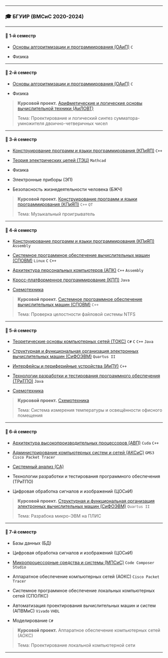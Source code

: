 **********
### 🎓 БГУИР (ВМСиС 2020-2024) 
***********
#### 📗 1-й семестр
- [Основы алгоритмизации и программирования (ОАиП)](https://github.com/Lipki3/OAIP) `C`

- Физика 
----------
#### 📗 2-й семестр
- [Основы алгоритмизации и программирования (ОАиП)](https://github.com/Lipki3/OAIP) `C`
 
- Физика 

> **Курсовой проект.**
>  [Арифметические и логические основы вычислительной техники (АиЛОВТ)](https://github.com/Lipki3/AILOVT)
> 
> Тема: Проектирование и логический синтез сумматора-умножителя двоично-четверичных чисел
------------
#### 📘 3-й семестр
- [Конструирование программ и языки программирования (КПиЯП)](https://github.com/Lipki3/KPIYAP-CPP) `C++`

- [Теория электрических цепей (ТЭЦ)](https://github.com/Lipki3/TEC) `Mathcad`

- Физика 

- Электронные приборы (ЭП)

- Безопасность жизнедеятельности человека (БЖЧ)

> **Курсовой проект.**
>  [Конструирование программ и языки программирования (КПиЯП)](https://github.com/Lipki3/MP3-Player) `C++` `QT`
> 
> Тема: Музыкальный проигрыватель
---------------
#### 📘 4-й семестр
- [Конструирование программ и языки программирования (КПиЯП)](https://github.com/Lipki3/KPIYAP-Assembly) `Assembly`

- [Системное программное обеспечение вычислительных машин (СПОВМ)](https://github.com/Lipki3/SPOVM) `Linux` `C` `C++`

- [Архитектура персональных компьютеров (АПК)](https://github.com/Lipki3/APK) `C++` `Assembly`

- [Кросс-платформенное программирование (КПП)](https://github.com/Lipki3/KPP) `Java`

- [Схемотехника](https://github.com/Lipki3/SchemT)

> **Курсовой проект.**
>  [Системное программное обеспечение вычислительных машин (СПОВМ)](https://github.com/Lipki3/SPOVM) `C++`
> 
> Тема: Проверка целостности файловой системы NTFS 
------------------
#### 📙 5-й семестр
- [Теоретические основы компьютерных сетей (ТОКС)](https://github.com/Lipki3/TOKS) `C#` `C` `C++` `Java` 

- [Структурная и функциональная организация электронных вычислительных машин (СиФОЭВМ)](https://github.com/Lipki3/SIFO) `Quartus II`

- [Интерфейсы и периферийные устройства (ИиПУ)](https://github.com/Lipki3/IIPU) `C++`

- [Технологии разработки и тестирования программного обеспечения (ТРиТПО)](https://github.com/Lipki3/TRITPO-LAB2-6) `Java`

- [Схемотехника](https://github.com/Lipki3/SchemT)

> **Курсовой проект.** 
>  [Схемотехника](https://github.com/Lipki3/Temperature-Luminocity_Controller)
> 
> Тема: Система измерения температуры и освещённости офисного помещения
--------------
#### 📙 6-й семестр
- [Архитектура высокопроизводительных процессоров (АВП)](https://github.com/Lipki3/AVP) `Cuda` `C++`

- [Администрирование компьютерных систем и сетей (АКСиС)](https://github.com/Lipki3/AKSIS) `GMS3` `Cisco Packet Tracer`

- [Системный анализ (СА)](https://github.com/Lipki3/SA)

- Технологии разработки и тестирования программного обеспечения (ТРиТПО)

- Цифровая обработка сигналов и изображений (ЦОСиИ)

> **Курсовой проект.**
>  [Структурная и функциональная организация электронных вычислительных машин (СиФОЭВМ)](https://github.com/Lipki3/SiFO-CP) `Quartus II`
> 
> Тема: Разрабока микро-ЭВМ на ПЛИС
---------------
#### 📕 7-й семестр
- Базы данных (БД)

- Цифровая обработка сигналов и изображений (ЦОСиИ)

- [Микропроцессорные средства и системы (МПСиС)](https://github.com/Lipki3/MPSiS) `Code Composer Studio`

- Аппаратное обеспечение компьютерных сетей (АОКС) `Cisco Packet Tracer`

- Системное программное обеспечение локальных компьютерных сетей (СПОЛКС)

- Автоматизация проектирования вычислительных машин и систем (АПВМиС) `Vivado` `VHDL`

- Моделирование `C#`

> **Курсовой проект.**
>  Аппаратное обеспечение компьютерных сетей (АОКС)
> 
> Тема: Проектирование локальной компьютерной сети
---------------


